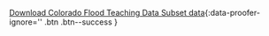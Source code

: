 [<i class="fa fa-download" aria-hidden="true"></i> Download Colorado Flood Teaching Data Subset data](https://ndownloader.figshare.com/files/12395030){:data-proofer-ignore='' .btn .btn--success }
